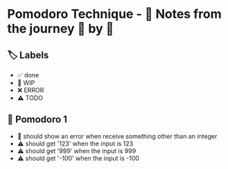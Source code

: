 # Pomodoro Technique - 📝 Notes from the journey 🍅 by 🍅


## 🏷️ Labels

- ✅ done
- 🚧 WIP
- ❌ ERROR
- ⚠ TODO

## 🍅 Pomodoro 1

- 🚧 should show an error when receive something other than an integer
- ⚠ should get '123' when the input is 123
- ⚠ should get '999' when the input is 999
- ⚠ should get '-100' when the input is -100
